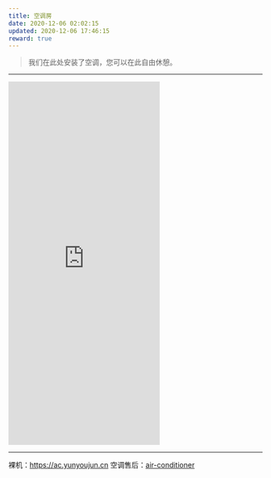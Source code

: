 ```yaml
---
title: 空调房
date: 2020-12-06 02:02:15
updated: 2020-12-06 17:46:15
reward: true
---
```


> 我们在此处安装了空调，您可以在此自由休憩。

---

<iframe height="720" frameborder="no" src="https://ac.yunyoujun.cn"></iframe>

---

裸机：<https://ac.yunyoujun.cn>
空调售后：[air-conditioner](https://github.com/YunYouJun/air-conditioner)
